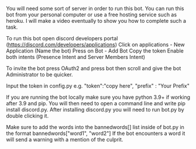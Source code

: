 You will need some sort of server in order to run this bot.
You can run this bot from your personal computer or use a free hosting service such as heroku.
I will make a video eventually  to show you how to complete such a task.

To run this bot open discord developers portal (https://discord.com/developers/applications)
Click on applications - New Application (Name the bot)
Press on Bot - Add Bot
Copy the token
Enable both intents (Presence Intent and Server Members Intent)

To invite the bot press OAuth2 and press bot then scroll and give the bot Administrator to be quicker.

Input the token in config.py e.g. "token":"copy here", "prefix" : "Your Prefix"

If you are running the bot locally make sure you have python 3.9+ if working after 3.9 and pip.
You will then need to open a command line and write pip install discord.py.
After installing discord.py you will need to run bot.py by double clicking it.

Make sure to add the words into the bannedwords[] list inside of bot.py in the format bannedwords["word1", "word2"]
If the bot encounters a word it will send a warning with a mention of the culprit.